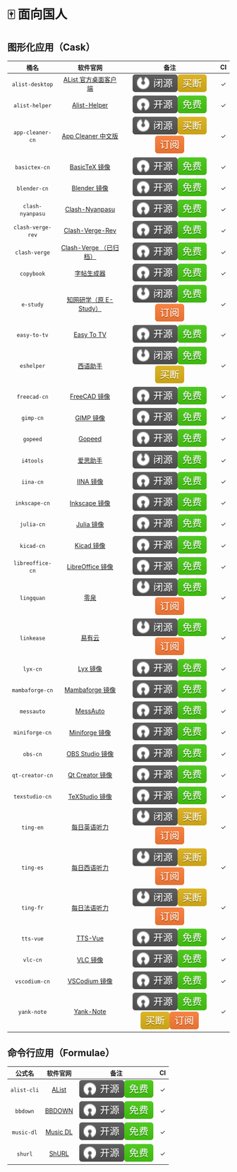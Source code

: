 # 🀄️ 面向国人

## 图形化应用（Cask）

|       桶名        |                                        软件官网                                         |                                   备注                                   | CI  |
| :---------------: | :-------------------------------------------------------------------------------------: | :----------------------------------------------------------------------: | :-: |
|  `alist-desktop`  |                [AList 官方桌面客户端](https://mbd.pub/o/bread/ZJaTl5xy/)                |                   ![b](assets/b.svg)![2](assets/2.svg)                   | ✓  |
|  `alist-helper`   | [Alist-Helper](https://github.com/Xmarmalade/alisthelper/blob/master/README_zh-Hans.md) |                   ![a](assets/a.svg)![1](assets/1.svg)                   | ✓  |
| `app-cleaner-cn`  |       [App Cleaner 中文版](https://nektony.com/zh-hans/mac-app-cleaner/download)        |          ![b](assets/b.svg)![2](assets/2.svg)![3](assets/3.svg)          | ✓  |
|   `basictex-cn`   |              [BasicTeX 镜像](https://www.tug.org/mactex/morepackages.html)              |                   ![a](assets/a.svg)![1](assets/1.svg)                   | ✓  |
|   `blender-cn`    |                         [Blender 镜像](https://www.blender.org)                         |                   ![a](assets/a.svg)![1](assets/1.svg)                   | ✓  |
| `clash-nyanpasu`  |              [Clash-Nyanpasu](https://github.com/keiko233/clash-nyanpasu)               |                   ![a](assets/a.svg)![1](assets/1.svg)                   | ✓  |
| `clash-verge-rev` |              [Clash-Verge-Rev](https://github.com/wonfen/clash-verge-rev)               |                   ![a](assets/a.svg)![1](assets/1.svg)                   | ✓  |
|   `clash-verge`   |            [Clash-Verge （已归档）](https://github.com/zzzgydi/clash-verge)             |                   ![a](assets/a.svg)![1](assets/1.svg)                   | ✓  |
|    `copybook`     |                  [字帖生成器](https://github.com/xxNull-lsk/Copybook)                   |                   ![a](assets/a.svg)![1](assets/1.svg)                   | ✓  |
|     `e-study`     |                      [知网研学（原 E-Study）](https://e-study.com)                      |          ![b](assets/b.svg)![1](assets/1.svg)![3](assets/3.svg)          | ✓  |
|   `easy-to-tv`    |                 [Easy To TV](https://github.com/duolabmeng6/easy_to_tv)                 |                   ![a](assets/a.svg)![1](assets/1.svg)                   | ✓  |
|    `eshelper`     |                  [西语助手](https://www.eudic.net/v4/es/app/eshelper)                   |          ![b](assets/b.svg)![1](assets/1.svg)![2](assets/2.svg)          | ✓  |
|   `freecad-cn`    |              [FreeCAD 镜像](https://www.freecad.org/index.php?lang=zh_CN)               |                   ![a](assets/a.svg)![1](assets/1.svg)                   | ✓  |
|     `gimp-cn`     |                            [GIMP 镜像](https://www.gimp.org)                            |                   ![a](assets/a.svg)![1](assets/1.svg)                   | ✓  |
|     `gopeed`      |                              [Gopeed](https://gopeed.com/)                              |                   ![a](assets/a.svg)![1](assets/1.svg)                   | ✓  |
|     `i4tools`     |                              [爱思助手](https://www.i4.cn)                              |                   ![b](assets/b.svg)![1](assets/1.svg)                   | ✓  |
|     `iina-cn`     |                              [IINA 镜像](https://iina.io)                               |                   ![a](assets/a.svg)![1](assets/1.svg)                   | ✓  |
|   `inkscape-cn`   |            [Inkscape 镜像](https://inkscape.org/zh-hans/?switchlang=zh-hans)            |                   ![a](assets/a.svg)![1](assets/1.svg)                   | ✓  |
|    `julia-cn`     |                           [Julia 镜像](https://julialang.org)                           |                   ![a](assets/a.svg)![1](assets/1.svg)                   | ✓  |
|    `kicad-cn`     |                             [Kicad 镜像](https://kicad.org)                             |                   ![a](assets/a.svg)![1](assets/1.svg)                   | ✓  |
| `libreoffice-cn`  |                    [LibreOffice 镜像](https://zh-cn.libreoffice.org)                    |                   ![a](assets/a.svg)![1](assets/1.svg)                   | ✓  |
|    `lingquan`     |                              [零泉](https://lingquan.cool)                              |          ![b](assets/b.svg)![1](assets/1.svg)![3](assets/3.svg)          | ✓  |
|    `linkease`     |                           [易有云](https://app.linkease.com)                            |          ![b](assets/b.svg)![1](assets/1.svg)![3](assets/3.svg)          | ✓  |
|     `lyx-cn`      |                             [Lyx 镜像](https://www.lyx.org)                             |                   ![a](assets/a.svg)![1](assets/1.svg)                   | ✓  |
|  `mambaforge-cn`  |               [Mambaforge 镜像](https://github.com/conda-forge/miniforge)               |                   ![a](assets/a.svg)![1](assets/1.svg)                   | ✓  |
|    `messauto`     |                     [MessAuto](https://github.com/LeeeSe/MessAuto)                      |                   ![a](assets/a.svg)![1](assets/1.svg)                   | ✓  |
|  `miniforge-cn`   |               [Miniforge 镜像](https://github.com/conda-forge/miniforge)                |                   ![a](assets/a.svg)![1](assets/1.svg)                   | ✓  |
|     `obs-cn`      |                     [OBS Studio 镜像](https://obsproject.com/zh-cn)                     |                   ![a](assets/a.svg)![1](assets/1.svg)                   | ✓  |
|  `qt-creator-cn`  |                     [Qt Creator 镜像](https://www.qt.io/developers)                     |                   ![a](assets/a.svg)![1](assets/1.svg)                   | ✓  |
|  `texstudio-cn`   |                         [TeXStudio 镜像](https://texstudio.org)                         |                   ![a](assets/a.svg)![1](assets/1.svg)                   | ✓  |
|     `ting-en`     |               [每日英语听力](http://www.francochinois.com/v4/en/app/ting)               |          ![b](assets/b.svg)![2](assets/2.svg)![3](assets/3.svg)          | ✓  |
|     `ting-es`     |               [每日西语听力](http://www.francochinois.com/v4/es/app/ting)               |          ![b](assets/b.svg)![2](assets/2.svg)![3](assets/3.svg)          | ✓  |
|     `ting-fr`     |               [每日法语听力](http://www.francochinois.com/v4/fr/app/ting)               |          ![b](assets/b.svg)![2](assets/2.svg)![3](assets/3.svg)          | ✓  |
|     `tts-vue`     |                     [TTS-Vue](https://tts-doc.loker.vip/home.html)                      |                   ![a](assets/a.svg)![1](assets/1.svg)                   | ✓  |
|     `vlc-cn`      |                        [VLC 镜像](https://www.videolan.org/vlc)                         |                   ![a](assets/a.svg)![1](assets/1.svg)                   | ✓  |
|   `vscodium-cn`   |                  [VSCodium 镜像](https://github.com/VSCodium/vscodium)                  |                   ![a](assets/a.svg)![1](assets/1.svg)                   | ✓  |
|    `yank-note`    |                        [Yank-Note](https://yank-note.com/zh-CN)                         | ![a](assets/a.svg)![1](assets/1.svg)![2](assets/2.svg)![3](assets/3.svg) | ✓  |

## 命令行应用（Formulae）

|   公式名    |                     软件官网                      |                 备注                 | CI  |
| :---------: | :-----------------------------------------------: | :----------------------------------: | :-: |
| `alist-cli` |         [AList](https://alist.nn.ci/zh/)          | ![a](assets/a.svg)![1](assets/1.svg) | ✓  |
|  `bbdown`   |    [BBDOWN](https://github.com/nilaoda/BBDown)    | ![a](assets/a.svg)![1](assets/1.svg) | ✓  |
| `music-dl`  | [Music DL](https://github.com/guanguans/music-dl) | ![a](assets/a.svg)![1](assets/1.svg) | ✓  |
|   `shurl`   |    [ShURL](https://github.com/Mrered/yourlsh)     | ![a](assets/a.svg)![1](assets/1.svg) | ✓  |
